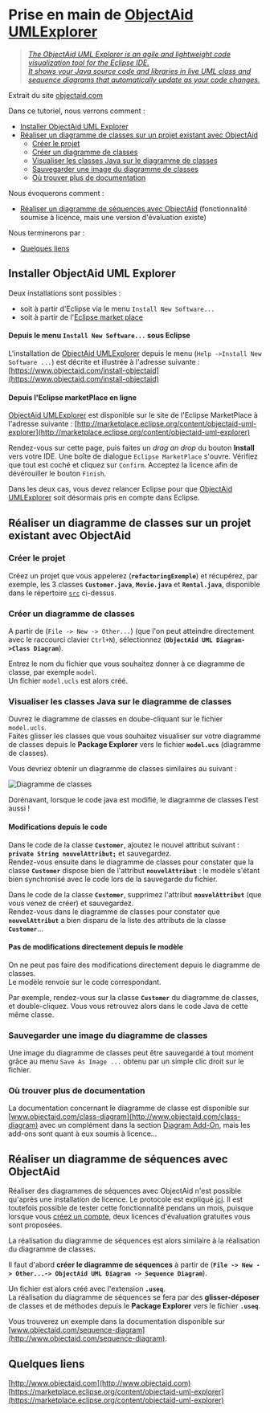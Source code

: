 # Prise en main de [ObjectAid UMLExplorer](http://www.objectaid.com)


> [*The ObjectAid UML Explorer is an agile and lightweight code visualization tool for the Eclipse IDE.  
> It shows your Java source code and libraries in live UML class and sequence diagrams that automatically update as your code changes.*](http://www.objectaid.com/)  
 
Extrait du site [objectaid.com](http://www.objectaid.com/)


Dans ce tutoriel, nous verrons comment :

* [Installer ObjectAid UML Explorer](#installationObjectAid)
* [Réaliser un diagramme de classes sur un projet existant avec ObjectAid](#DiagClasses)
	* [Créer le projet](#creerProjet)
	* [Créer un diagramme de classes](#creerDiagClasses)
	* [Visualiser les classes Java sur le diagramme de classes](#visualiserDiagClasse)
	* [Sauvegarder une image du diagramme de classes](#saveImage)
	* [Où trouver plus de documentation](#documentation)


Nous évoquerons comment :   
  
* [Réaliser un diagramme de séquences avec ObjectAid](#DiagSequences) (fonctionnalité soumise à licence, mais une version d'évaluation existe)

Nous terminerons par :

* [Quelques liens](#liens)

## Installer ObjectAid UML Explorer <a id="installationObjectAid"></a>

Deux installations sont possibles :  
- soit à partir d'Eclipse via le menu `Install New Software...`  
- soit à partir de l'[Eclipse market place](https://marketplace.eclipse.org)


#### Depuis le menu `Install New Software...` sous Eclipse

L'installation de [ObjectAid UMLExplorer](http://www.objectaid.com) depuis le menu (`Help ->Install New Software ...`) est décrite et illustrée à l'adresse suivante : [https://www.objectaid.com/install-objectaid](https://www.objectaid.com/install-objectaid)

#### Depuis l'Eclipse marketPlace en ligne 

[ObjectAid UMLExplorer](http://www.objectaid.com) est disponible sur le site de l'Eclipse MarketPlace à l'adresse suivante : [http://marketplace.eclipse.org/content/objectaid-uml-explorer](http://marketplace.eclipse.org/content/objectaid-uml-explorer)

Rendez-vous sur cette page, puis faites un *drag an drop* du bouton **Install** vers votre IDE. Une boîte de dialogue `Eclipse MarketPlace` s'ouvre.
Vérifiez que tout est coché et cliquez sur `Confirm`. Acceptez la licence afin de dévérouiller le bouton `Finish`.


Dans les deux cas, vous devez relancer Eclipse pour que [ObjectAid UMLExplorer](http://www.objectaid.com) soit désormais pris en compte dans Eclipse.


## Réaliser un diagramme de classes sur un projet existant avec ObjectAid <a id="DiagClasses"></a>

### Créer le projet <a id="creerProjet"></a>

Créez un projet que vous appelerez (**`refactoringExemple`**) et récupérez, par exemple, les 3 classes **`Customer.java`**, **`Movie.java`** et **`Rental.java`**, disponible dans le répertoire [`src`](src) ci-dessus.


### Créer un diagramme de classes <a id="creerDiagClasses"></a>

A partir de (`File -> New -> Other...`) (que l'on peut atteindre directement avec le raccourci clavier `Ctrl+N`), sélectionnez (**`ObjectAid UML Diagram->Class Diagram`**).

Entrez le nom du fichier que vous souhaitez donner à ce diagramme de classe, par exemple `model`.  
Un fichier `model.ucls` est alors créé.

### Visualiser les classes Java sur le diagramme de classes <a id="visualiserDiagClasses"></a>

Ouvrez le diagramme de classes en doube-cliquant sur le fichier `model.ucls`.  
Faites glisser les classes que vous souhaitez visualiser sur votre diagramme de classes depuis le **Package Explorer** vers le fichier **`model.ucs`** (diagramme de classes).

Vous devriez obtenir un diagramme de classes similaires au suivant :

![Diagramme de classes](images/DiagClasses_Initial.png)

Dorénavant, lorsque le code java est modifié, le diagramme de classes l'est aussi !


#### Modifications depuis le code 

Dans le code de la classe  **`Customer`**, ajoutez le nouvel attribut suivant : **`private String nouvelAttribut;`** et sauvegardez.  
Rendez-vous ensuite dans le diagramme de classes pour constater que la classe **`Customer`** dispose bien de l'attribut **`nouvelAttribut`** : le modèle s'étant bien synchronisé avec le code lors de la sauvegarde du fichier.

Dans le code de la classe  **`Customer`**, supprimez l'attribut **`nouvelAttribut`** (que vous venez de créer) et sauvegardez.  
Rendez-vous dans le diagramme de classes pour constater que **`nouvelAttribut`** a bien disparu de la liste des attributs de la classe **`Customer`**...


#### Pas de modifications directement depuis le modèle

On ne peut pas faire des modifications directement depuis le diagramme de classes.  
Le modèle renvoie sur le code correspondant.

Par exemple, rendez-vous sur la classe  **`Customer`** du diagramme de classes, et double-cliquez.  Vous vous retrouvez alors dans le code Java de cette même classe.


### Sauvegarder une image du diagramme de classes <a id="saveImage"></a>

Une image du diagramme de classes peut être sauvegardé à tout moment grâce au menu `Save As Image ...` obtenu par un simple clic droit sur le fichier.


### Où trouver plus de documentation <a id="documentation"></a>
La documentation concernant le diagramme de classe est disponible sur [www.objectaid.com/class-diagram](http://www.objectaid.com/class-diagram) avec un complément dans la section [Diagram Add-On](http://www.objectaid.com/diagram-add-on), mais les add-ons sont quant à eux soumis à licence...


## Réaliser un diagramme de séquences avec ObjectAid <a id="DiagSequences"></a> 

Réaliser des diagrammes de séquences avec ObjectAid n'est possible qu'après une installation de licence. Le protocole est expliqué [ici](http://www.objectaid.com/install-license). Il est toutefois possible de tester cette fonctionnalité pendans un mois, puisque lorsque vous [créez un compte](https://www.objectaid.com/login), deux licences d'évaluation gratuites vous sont proposées.

La réalisation du diagramme de séquences est alors similaire à la réalisation du diagramme de classes.

Il faut d'abord **créer le diagramme de séquences** à partir de (**`File -> New -> Other...-> ObjectAid UML Diagram -> Sequence Diagram`**).  

Un fichier est alors créé avec l'extension **`.useq`**.  
La réalisation du diagramme de séquences se fera par des **glisser-déposer** de classes et de méthodes depuis le **Package Explorer** vers le fichier **`.useq`**.

Vous trouverez un exemple dans la documentation disponible sur [www.objectaid.com/sequence-diagram](http://www.objectaid.com/sequence-diagram).


## Quelques liens <a id="liens"></a>
[http://www.objectaid.com](http://www.objectaid.com)  
[https://marketplace.eclipse.org/content/objectaid-uml-explorer](https://marketplace.eclipse.org/content/objectaid-uml-explorer)